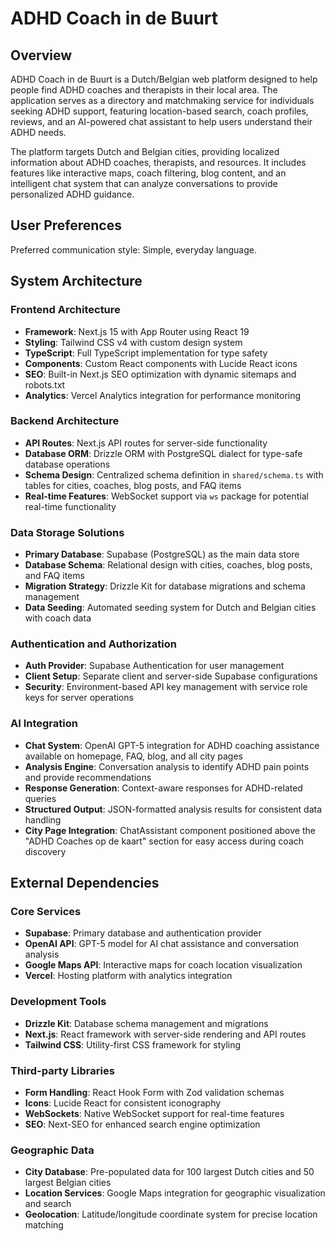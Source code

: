 # ADHD Coach in de Buurt

## Overview

ADHD Coach in de Buurt is a Dutch/Belgian web platform designed to help people find ADHD coaches and therapists in their local area. The application serves as a directory and matchmaking service for individuals seeking ADHD support, featuring location-based search, coach profiles, reviews, and an AI-powered chat assistant to help users understand their ADHD needs.

The platform targets Dutch and Belgian cities, providing localized information about ADHD coaches, therapists, and resources. It includes features like interactive maps, coach filtering, blog content, and an intelligent chat system that can analyze conversations to provide personalized ADHD guidance.

## User Preferences

Preferred communication style: Simple, everyday language.

## System Architecture

### Frontend Architecture
- **Framework**: Next.js 15 with App Router using React 19
- **Styling**: Tailwind CSS v4 with custom design system
- **TypeScript**: Full TypeScript implementation for type safety
- **Components**: Custom React components with Lucide React icons
- **SEO**: Built-in Next.js SEO optimization with dynamic sitemaps and robots.txt
- **Analytics**: Vercel Analytics integration for performance monitoring

### Backend Architecture
- **API Routes**: Next.js API routes for server-side functionality
- **Database ORM**: Drizzle ORM with PostgreSQL dialect for type-safe database operations
- **Schema Design**: Centralized schema definition in `shared/schema.ts` with tables for cities, coaches, blog posts, and FAQ items
- **Real-time Features**: WebSocket support via `ws` package for potential real-time functionality

### Data Storage Solutions
- **Primary Database**: Supabase (PostgreSQL) as the main data store
- **Database Schema**: Relational design with cities, coaches, blog posts, and FAQ items
- **Migration Strategy**: Drizzle Kit for database migrations and schema management
- **Data Seeding**: Automated seeding system for Dutch and Belgian cities with coach data

### Authentication and Authorization
- **Auth Provider**: Supabase Authentication for user management
- **Client Setup**: Separate client and server-side Supabase configurations
- **Security**: Environment-based API key management with service role keys for server operations

### AI Integration
- **Chat System**: OpenAI GPT-5 integration for ADHD coaching assistance available on homepage, FAQ, blog, and all city pages
- **Analysis Engine**: Conversation analysis to identify ADHD pain points and provide recommendations
- **Response Generation**: Context-aware responses for ADHD-related queries
- **Structured Output**: JSON-formatted analysis results for consistent data handling
- **City Page Integration**: ChatAssistant component positioned above the "ADHD Coaches op de kaart" section for easy access during coach discovery

## External Dependencies

### Core Services
- **Supabase**: Primary database and authentication provider
- **OpenAI API**: GPT-5 model for AI chat assistance and conversation analysis
- **Google Maps API**: Interactive maps for coach location visualization
- **Vercel**: Hosting platform with analytics integration

### Development Tools
- **Drizzle Kit**: Database schema management and migrations
- **Next.js**: React framework with server-side rendering and API routes
- **Tailwind CSS**: Utility-first CSS framework for styling

### Third-party Libraries
- **Form Handling**: React Hook Form with Zod validation schemas
- **Icons**: Lucide React for consistent iconography
- **WebSockets**: Native WebSocket support for real-time features
- **SEO**: Next-SEO for enhanced search engine optimization

### Geographic Data
- **City Database**: Pre-populated data for 100 largest Dutch cities and 50 largest Belgian cities
- **Location Services**: Google Maps integration for geographic visualization and search
- **Geolocation**: Latitude/longitude coordinate system for precise location matching
